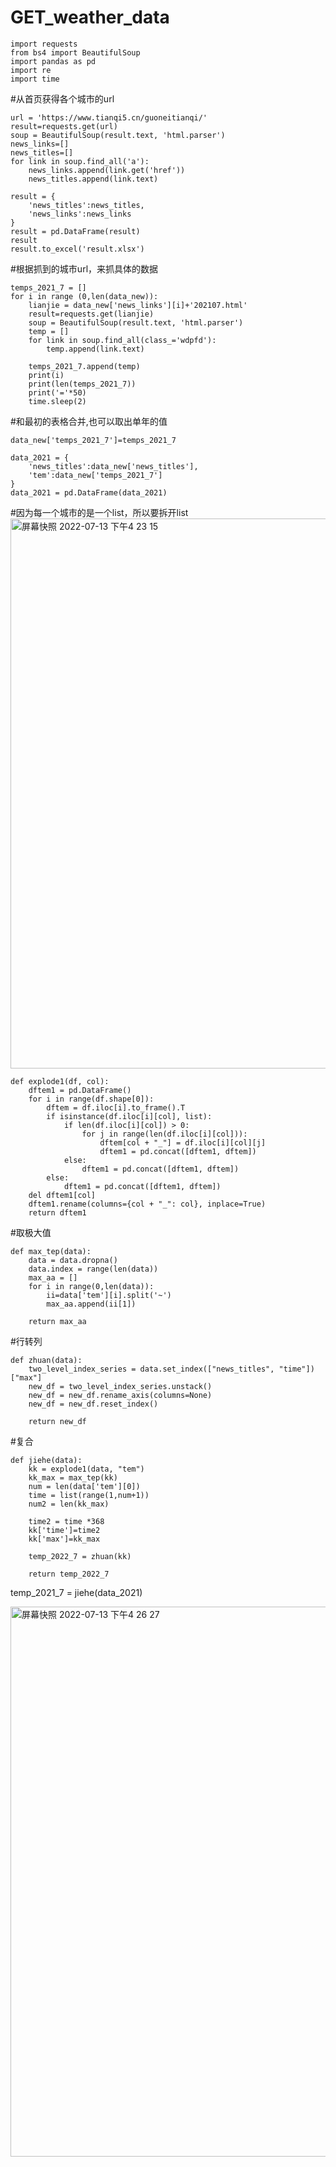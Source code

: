 # GET_weather_data

 ```
import requests
from bs4 import BeautifulSoup
import pandas as pd
import re
import time
```

#从首页获得各个城市的url
```
url = 'https://www.tianqi5.cn/guoneitianqi/'
result=requests.get(url)
soup = BeautifulSoup(result.text, 'html.parser')
news_links=[]
news_titles=[]
for link in soup.find_all('a'):
    news_links.append(link.get('href'))
    news_titles.append(link.text)
    
result = {
    'news_titles':news_titles,
    'news_links':news_links
}
result = pd.DataFrame(result)
result
result.to_excel('result.xlsx')
```

#根据抓到的城市url，来抓具体的数据
```
temps_2021_7 = []
for i in range (0,len(data_new)):
    lianjie = data_new['news_links'][i]+'202107.html'
    result=requests.get(lianjie)
    soup = BeautifulSoup(result.text, 'html.parser')
    temp = []
    for link in soup.find_all(class_='wdpfd'):
        temp.append(link.text)
    
    temps_2021_7.append(temp)
    print(i)
    print(len(temps_2021_7))
    print('='*50)
    time.sleep(2)
```

#和最初的表格合并,也可以取出单年的值
```
data_new['temps_2021_7']=temps_2021_7

data_2021 = {
    'news_titles':data_new['news_titles'],
    'tem':data_new['temps_2021_7']
}
data_2021 = pd.DataFrame(data_2021)

```
#因为每一个城市的是一个list，所以要拆开list
<img width="880" alt="屏幕快照 2022-07-13 下午4 23 15" src="https://user-images.githubusercontent.com/45219575/178687384-ad900d29-909e-4795-a2e7-83eff346e462.png">

```
def explode1(df, col):
    dftem1 = pd.DataFrame()
    for i in range(df.shape[0]):
        dftem = df.iloc[i].to_frame().T
        if isinstance(df.iloc[i][col], list):
            if len(df.iloc[i][col]) > 0:
                for j in range(len(df.iloc[i][col])):
                    dftem[col + "_"] = df.iloc[i][col][j]
                    dftem1 = pd.concat([dftem1, dftem])
            else:
                dftem1 = pd.concat([dftem1, dftem])
        else:
            dftem1 = pd.concat([dftem1, dftem])
    del dftem1[col]
    dftem1.rename(columns={col + "_": col}, inplace=True)
    return dftem1
```

#取极大值
```
def max_tep(data):
    data = data.dropna()
    data.index = range(len(data))
    max_aa = []
    for i in range(0,len(data)):
        ii=data['tem'][i].split('~')
        max_aa.append(ii[1])
        
    return max_aa
```
#行转列
```
def zhuan(data):
    two_level_index_series = data.set_index(["news_titles", "time"])["max"]
    new_df = two_level_index_series.unstack()
    new_df = new_df.rename_axis(columns=None)
    new_df = new_df.reset_index()
    
    return new_df
```

#复合
```
def jiehe(data):
    kk = explode1(data, "tem")  
    kk_max = max_tep(kk)
    num = len(data['tem'][0])
    time = list(range(1,num+1))
    num2 = len(kk_max)
    
    time2 = time *368
    kk['time']=time2
    kk['max']=kk_max
    
    temp_2022_7 = zhuan(kk)
    
    return temp_2022_7
```

temp_2021_7 = jiehe(data_2021)

<img width="880" alt="屏幕快照 2022-07-13 下午4 26 27" src="https://user-images.githubusercontent.com/45219575/178687340-f67f4f53-1075-498e-a8ed-31bf69cbf655.png">


